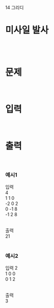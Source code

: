 14 그리디
# 미사일 발사
<br>
<br>

# 문제 
<br>

# 입력  
<br>

# 출력  
<br>

### 예시1
입력  
4  
1 1 0  
-2 0 2  
0 -1 8  
-1 2 8  
<br>

출력  
21  
<br>

### 예시2
입력
2  
1 0 0  
0 1 2  
<br>

출력  
3
<br>

